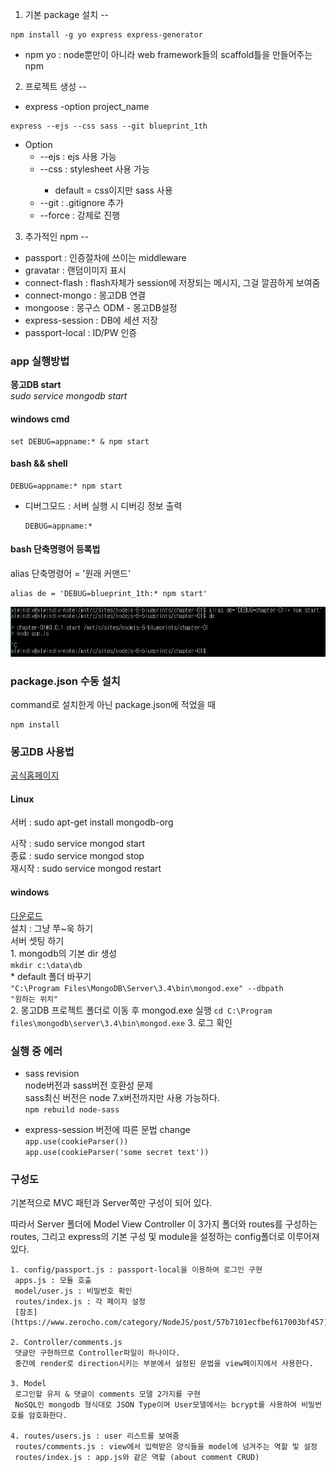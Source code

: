 1. 기본 package 설치
  --
  <pre><code>npm install -g yo express express-generator</code></pre>

* npm yo : node뿐만이 아니라 web framework들의 scaffold틀을 만들어주는 npm


2. 프로젝트 생성
  --  
* express -option project_name

<pre><code>express --ejs --css sass --git blueprint_1th</code></pre>

* Option
  * --ejs : ejs 사용 가능
  * --css <engine> : stylesheet 사용 가능
    * default = css이지만 sass 사용
  * --git : .gitignore 추가
  * --force : 강제로 진행


3. 추가적인 npm
  --

* passport : 인증절차에 쓰이는 middleware
* gravatar : 랜덤이미지 표시
* connect-flash : flash자체가 session에 저장되는 메시지, 그걸 깔끔하게 보여줌
* connect-mongo : 몽고DB 연결
* mongoose : 몽구스 ODM - 몽고DB설정
* express-session : DB에 세션 저장
* passport-local : ID/PW 인증

### app 실행방법  

**몽고DB start**  
*sudo service mongodb start*    

#### windows cmd  
<pre><code>set DEBUG=appname:* & npm start</code></pre>

#### bash && shell
<pre><code>DEBUG=appname:* npm start</code></pre>

* 디버그모드 : 서버 실행 시 디버깅 정보 출력
  <pre><code>DEBUG=appname:* </code></pre>

#### bash 단축명령어 등록법

alias 단축명령어 = '원래 커맨드'
<pre><code>alias de = 'DEBUG=blueprint_1th:* npm start'</code></pre>    

![alias](alias.jpg)

### package.json 수동 설치
command로 설치한게 아닌 package.json에 적었을 때
<pre><code>npm install</code></pre>

### 몽고DB 사용법
[공식홈페이지](https://docs.mongodb.com/manual/administration/install-enterprise/)

#### Linux
서버 : sudo apt-get install mongodb-org  

시작 : sudo service mongod start   
종료 : sudo service mongod stop    
재시작 : sudo service mongod restart    

#### windows
[다운로드](https://www.mongodb.com/download-center#enterprise)    
설치 : 그냥 쭈~욱 하기    
서버 셋팅 하기    
    1. mongodb의 기본 dir 생성   
     <code>mkdir c:\data\db</code>   
     * default 폴더 바꾸기   
       <code>"C:\Program Files\MongoDB\Server\3.4\bin\mongod.exe" --dbpath "원하는 위치"</code>   
    2. 몽고DB 프로젝트 폴더로 이동 후 mongod.exe 실행
     <code>cd C:\Program files\mongodb\server\3.4\bin\mongod.exe</code>
    3. 로그 확인    

### **실행 중 에러**   
* sass revision   
  node버전과 sass버전 호환성 문제   
  sass최신 버전은 node 7.x버전까지만 사용 가능하다.   
  <code>npm rebuild node-sass</code>   

* express-session 버전에 따른 문법 change    
  <code>app.use(cookieParser())</code>    
  <code>app.use(cookieParser('some secret text'))</code>    

### 구성도   
기본적으로 MVC 패턴과 Server쪽만 구성이 되어 있다.   

따라서 Server 폴더에 Model View Controller 이 3가지 폴더와 routes를 구성하는 routes, 그리고 express의 기본 구성 및 module을 설정하는 config폴더로 이루어져 있다.    

    1. config/passport.js : passport-local을 이용하여 로그인 구현    
     apps.js : 모듈 호출   
     model/user.js : 비밀번호 확인    
     routes/index.js : 각 페이지 설정   
     [참조](https://www.zerocho.com/category/NodeJS/post/57b7101ecfbef617003bf457)    

    2. Controller/comments.js   
     댓글만 구현하므로 Controller파일이 하나이다.    
     중간에 render로 direction시키는 부분에서 설정된 문법을 view페이지에서 사용한다.    

    3. Model  
     로그인할 유저 & 댓글이 comments 모델 2가지를 구현    
     NoSQL인 mongodb 형식대로 JSON Type이며 User모델에서는 bcrypt를 사용하여 비밀번호를 암호화한다.    

    4. routes/users.js : user 리스트를 보여줌    
     routes/comments.js : view에서 입력받은 양식들을 model에 넘겨주는 역할 및 설정   
     routes/index.js : app.js와 같은 역할 (about comment CRUD)   
